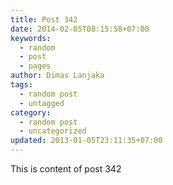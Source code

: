 ```yaml
---
title: Post 342
date: 2014-02-05T08:15:58+07:00
keywords:
  - random
  - post
  - pages
author: Dimas Lanjaka
tags:
  - random post
  - untagged
category:
  - random post
  - uncategorized
updated: 2013-01-05T23:11:35+07:00
---
```

This is content of post 342